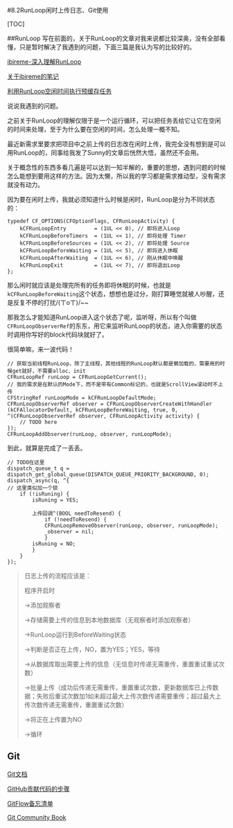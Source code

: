 #8.2RunLoop闲时上传日志、Git使用

[TOC]

##RunLoop
写在前面的，关于RunLoop的文章对我来说都比较深奥，没有全部看懂，只是暂时解决了我遇到的问题，下面三篇是我认为写的比较好的。

[ibireme-深入理解RunLoop](http://blog.ibireme.com/2015/05/18/runloop/)

[关于ibireme的笔记](http://finb.github.io/blog/2016/01/06/ios-runloop-xue-xi-and-yong-runloopshi-xian-dang-cheng-xu-kong-xian-shi-,zhi-xing-mou-xie-dai-ma/)

[利用RunLoop空闲时间执行预缓存任务](http://blog.sunnyxx.com/2015/05/17/cell-height-calculation/)

说说我遇到的问题。

之前关于RunLoop的理解仅限于是一个运行循环，可以把任务丢给它让它在空闲的时间来处理，至于为什么要在空闲的时间，怎么处理一概不知。

最近新需求里要求把项目中之前上传的日志改在闲时上传，我完全没有想到是可以用RunLoop的，同事给我发了Sunny的文章后恍然大悟，虽然还不会用。

关于概念性的东西多看几遍是可以达到一知半解的，重要的思想，遇到问题的时候怎么能想到要用这样的方法。因为太懒，所以我的学习都是需求推动型，没有需求就没有动力。

因为要在闲时上传，我就必须知道什么时候是闲时，RunLoop是分为不同状态的：

```
typedef CF_OPTIONS(CFOptionFlags, CFRunLoopActivity) {
    kCFRunLoopEntry         = (1UL << 0), // 即将进入Loop
    kCFRunLoopBeforeTimers  = (1UL << 1), // 即将处理 Timer
    kCFRunLoopBeforeSources = (1UL << 2), // 即将处理 Source
    kCFRunLoopBeforeWaiting = (1UL << 5), // 即将进入休眠
    kCFRunLoopAfterWaiting  = (1UL << 6), // 刚从休眠中唤醒
    kCFRunLoopExit          = (1UL << 7), // 即将退出Loop
};
```

那么闲时就应该是处理完所有的任务即将休眠的时候，也就是`kCFRunLoopBeforeWaiting`这个状态，想想也是过分，刚打算睡觉就被人吵醒，还是反复不停的打扰/(ㄒoㄒ)/~~

那我怎么才能知道RunLoop进入这个状态了呢，监听呀，所以有个叫做`CFRunLoopObserverRef`的东东，用它来监听RunLoop的状态，进入你需要的状态时调用你写好的block代码块就好了。

很简单嘛，来一波代码！


```
// 获取当前线程RunLoop，除了主线程，其他线程的RunLoop默认都是懒加载的，需要用的时候get就好，不需要alloc、init
CFRunLoopRef runLoop = CFRunLoopGetCurrent(); 
// 我的需求是在默认的Mode下，而不是带有Common标记的，也就是ScrollView滚动时不上传
CFStringRef runLoopMode = kCFRunLoopDefaultMode;
CFRunLoopObserverRef observer = CFRunLoopObserverCreateWithHandler
(kCFAllocatorDefault, kCFRunLoopBeforeWaiting, true, 0, ^(CFRunLoopObserverRef observer, CFRunLoopActivity activity) {
    // TODO here
});
CFRunLoopAddObserver(runLoop, observer, runLoopMode);
```

到此，就算是完成了一丢丢。

```
// TODO在这里
dispatch_queue_t q = dispatch_get_global_queue(DISPATCH_QUEUE_PRIORITY_BACKGROUND, 0);
dispatch_async(q, ^{
// 这里类似加一个锁
	if (!isRuning) {
		isRuning = YES;
                
		上传回调^(BOOL needToResend) {
			if (!needToResend) {
			CFRunLoopRemoveObserver(runLoop, observer, runLoopMode);
			_observer = nil;
			}
		isRuning = NO;
		}
	}
});
```

> 日志上传的流程应该是：
> 
> 程序开启时
> 
> ->添加观察者
> 
> ->存储需要上传的信息到本地数据库（无观察者时添加观察者）
> 
> ->RunLoop运行到BeforeWaiting状态
> 
> ->判断是否正在上传，NO，置为YES；YES，等待
> 
> ->从数据库取出需要上传的信息（无信息时传递无需重传，重置重试重试次数）
> 
> ->批量上传（成功后传递无需重传，重置重试次数，更新数据库已上传数据；失败后重试次数加1如未超过最大上传次数传递需要重传；超过最大上传次数传递无需重传，重置重试次数）
> 
> ->将正在上传置为NO
> 
> ->循环

## Git

[Git文档](https://git-scm.com/book/zh/v2)

[GitHub贡献代码的步骤](https://github.com/nixzhu/dev-blog/blob/master/2016-02-17-contribute-on-github.md)

[GitFlow备忘清单](http://danielkummer.github.io/git-flow-cheatsheet/index.zh_CN.html)

[Git Community Book](http://gitbook.liuhui998.com/index.html)






